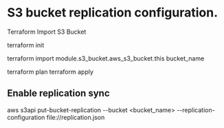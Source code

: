 # S3 bucket replication configuration.


Terraform Import S3 Bucket

terraform init 

terraform import module.s3_bucket.aws_s3_bucket.this bucket_name

terraform plan
terraform apply


## Enable replication sync

aws s3api put-bucket-replication --bucket <bucket_name> --replication-configuration  file://replication.json



